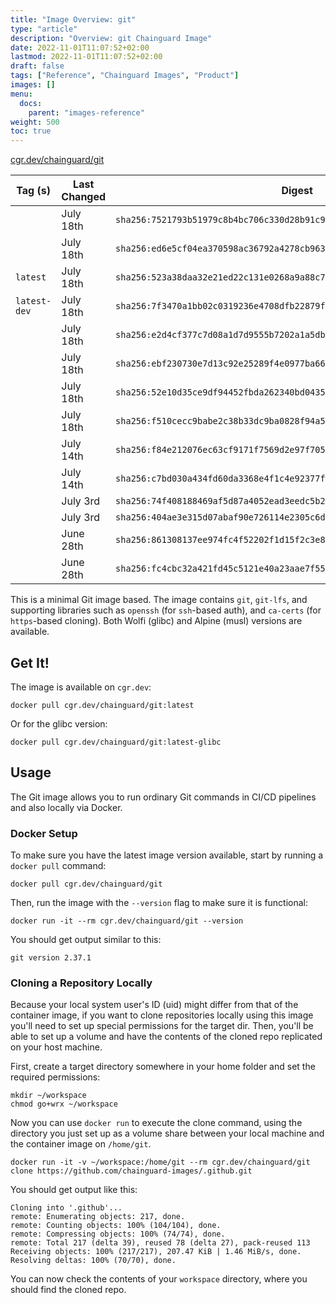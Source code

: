 ```yaml
---
title: "Image Overview: git"
type: "article"
description: "Overview: git Chainguard Image"
date: 2022-11-01T11:07:52+02:00
lastmod: 2022-11-01T11:07:52+02:00
draft: false
tags: ["Reference", "Chainguard Images", "Product"]
images: []
menu:
  docs:
    parent: "images-reference"
weight: 500
toc: true
---
```


[cgr.dev/chainguard/git](https://github.com/chainguard-images/images/tree/main/images/git)

| Tag (s)       | Last Changed | Digest                                                                    |
|---------------|--------------|---------------------------------------------------------------------------|
|               | July 18th    | `sha256:7521793b51979c8b4bc706c330d28b91c9b11462dd28549f4fafcbb8ec2b8891` |
|               | July 18th    | `sha256:ed6e5cf04ea370598ac36792a4278cb963c40f4bc855b10b3b97355d2dadb0b8` |
|  `latest`     | July 18th    | `sha256:523a38daa32e21ed22c131e0268a9a88c7776853d05a2bc037fe04bc562fb398` |
|  `latest-dev` | July 18th    | `sha256:7f3470a1bb02c0319236e4708dfb22879f5c10fd0c6ded54c42a1043eb00af14` |
|               | July 18th    | `sha256:e2d4cf377c7d08a1d7d9555b7202a1a5db6dd00a7664288688f8dba06167880f` |
|               | July 18th    | `sha256:ebf230730e7d13c92e25289f4e0977ba6613f10fe4432c0e5ea9db9f608b63b8` |
|               | July 18th    | `sha256:52e10d35ce9df94452fbda262340bd04351811df10677352a38d0efcdd757edf` |
|               | July 18th    | `sha256:f510cecc9babe2c38b33dc9ba0828f94a5550a87d3c084a06fbe33cc012cfc38` |
|               | July 14th    | `sha256:f84e212076ec63cf9171f7569d2e97f705ef12c9218f726f38637bae4f3855a1` |
|               | July 14th    | `sha256:c7bd030a434fd60da3368e4f1c4e92377f3b4d4af937d3771c640f293f93ad50` |
|               | July 3rd     | `sha256:74f408188469af5d87a4052ead3eedc5b2b501dcd30262dbdf75db4ee868691e` |
|               | July 3rd     | `sha256:404ae3e315d07abaf90e726114e2305c6dfc5e227e7bb3cc86715bb1804a69c9` |
|               | June 28th    | `sha256:861308137ee974fc4f52202f1d15f2c3e80f44227a6eb09418900c9ee20fbce1` |
|               | June 28th    | `sha256:fc4cbc32a421fd45c5121e40a23aae7f55f60653f56a32d41c71bb20651ae91f` |



This is a minimal Git image based. The image contains `git`, `git-lfs`, and supporting libraries such as `openssh` (for `ssh`-based auth), and `ca-certs` (for `https`-based cloning). Both Wolfi (glibc) and Alpine (musl) versions are available.

## Get It!

The image is available on `cgr.dev`:

```
docker pull cgr.dev/chainguard/git:latest
```

Or for the glibc version:

```
docker pull cgr.dev/chainguard/git:latest-glibc
```

## Usage

The Git image allows you to run ordinary Git commands in CI/CD pipelines and also locally via Docker.

### Docker Setup

To make sure you have the latest image version available, start by running a `docker pull` command:

```shell
docker pull cgr.dev/chainguard/git
```

Then, run the image with the `--version` flag to make sure it is functional:

```shell
docker run -it --rm cgr.dev/chainguard/git --version
```
You should get output similar to this:

```
git version 2.37.1
```

### Cloning a Repository Locally

Because your local system user's ID (uid) might differ from that of the container image, if you want to clone repositories locally using this image you'll need to set up special permissions for the target dir. Then, you'll be able to set up a volume and have the contents of the cloned repo replicated on your host machine.

First, create a target directory somewhere in your home folder and set the required permissions:

```shell
mkdir ~/workspace
chmod go+wrx ~/workspace
```

Now you can use `docker run` to execute the clone command, using the directory you just set up as a volume share between your local machine and the container image on `/home/git`.

```shell
docker run -it -v ~/workspace:/home/git --rm cgr.dev/chainguard/git clone https://github.com/chainguard-images/.github.git
```

You should get output like this:

```
Cloning into '.github'...
remote: Enumerating objects: 217, done.
remote: Counting objects: 100% (104/104), done.
remote: Compressing objects: 100% (74/74), done.
remote: Total 217 (delta 39), reused 78 (delta 27), pack-reused 113
Receiving objects: 100% (217/217), 207.47 KiB | 1.46 MiB/s, done.
Resolving deltas: 100% (70/70), done.
```

You can now check the contents of your `workspace` directory, where you should find the cloned repo.

